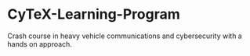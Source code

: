 # CyTeX-Learning-Program
Crash course in heavy vehicle communications and cybersecurity with a hands on approach.
